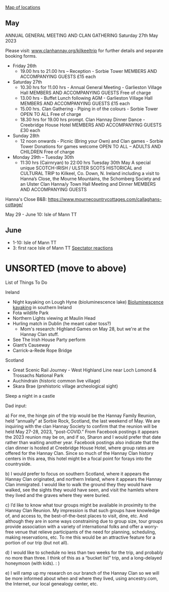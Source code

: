 [Map of locations](https://www.google.com/maps/d/u/0/edit?mid=1j1DS9LPMQ_lPf9eKMI3_ekz23dfgVXA&usp=sharing)

## May

ANNUAL GENERAL MEETING AND CLAN GATHERING Saturday 27th May 2023

Please visit: www.clanhannay.org/kilkeeltrip for further details and separate booking forms.   

* Friday 26th
  * 19.00 hrs to 21.00 hrs – Reception - Sorbie Tower MEMBERS AND ACCOMPANYING GUESTS £15 each
* Saturday 27th
  * 10.30 hrs for 11.00 hrs - Annual General Meeting - Garlieston Village Hall MEMBERS AND ACCOMPANYING GUESTS Free of charge
  * 13.00 hrs - Buffet Lunch following AGM - Garlieston Village Hall MEMBERS AND ACCOMPANYING GUESTS £15 each
  * 15.00 hrs. Clan Gathering - Piping in of the colours - Sorbie Tower OPEN TO ALL Free of charge
  * 18.30 hrs for 19.00 hrs prompt. Clan Hannay Dinner Dance - Creebridge House Hotel MEMBERS AND ACCOMPANYING GUESTS £30 each
* Sunday 28th
  * 12 noon onwards - Picnic (Bring your Own) and Clan games - Sorbie Tower Donations for games welcome OPEN TO ALL – ADULTS AND CHILDREN Free of charge
* Monday 29th – Tuesday 30th
  * 11:30 hrs (Cairnryan) to 22:00 hrs Tuesday 30th May A special unique SCOTCH-IRISH / ULSTER SCOTS HISTORICAL and CULTURAL TRIP to Kilkeel, Co. Down, N. Ireland including a visit to Hanna’s Close, the Mourne Mountains, the Schomberg Society and an Ulster Clan Hanna/y Town Hall Meeting and Dinner MEMBERS AND ACCOMPANYING GUESTS

Hanna's Close B&B: 
https://www.mournecountrycottages.com/callaghans-cottage/

May 29 - June 10: Isle of Mann TT

## June 

* 1-10: Isle of Mann TT
* 3: first race Isle of Mann TT [Spectator reactions](https://www.youtube.com/watch?v=EcMN2WGQm2k)


# UNSORTED (move to above)

List of Things To Do 

Ireland

* Night kayaking on Lough Hyne (bioluminescence lake) [Bioluminescence kayaking](https://www.youtube.com/watch?v=Unj1BVOUzdc) in southern Ireland
* Fota wildlife Park
* Northern Lights viewing at Maulin Head 
* Hurling match in Dublin (he meant caber toss?)
  * Mom's research: Highland Games on May 28, but we're at the Hannay Clan stuff.
* See The Irish House Party perform
* Giant’s Causeway
* Carrick-a-Rede Rope Bridge 

Scotland

* Great Scenic Rail Journey - West Highland Line near Loch Lomond & Trossachs National Park 
* Auchindrain (historic common live village)
* Skara Brae (prehistoric village archeological sight) 

Sleep a night in a castle 

Dad input: 

a) For me, the hinge pin of the trip would be the Hannay Family Reunion, held “annually” at Sorbie Rock, Scotland, the last weekend of May. We are inquiring with the clan Hannay Society to confirm that the reunion will be held May 27-28, 2023, “post-COVID.” From Facebook postings it appears the 2023 reunion may be on, and if so, Sharon and I would prefer that date rather than waiting another year. Facebook postings also indicate that the clan dinner is hosted at Creebridge House Hotel, where group rates are offered for the Hannay Clan. Since so much of the Hannay Clan history centers in this area, this hotel might be a focal point for forays into the countryside.  

b) I would prefer to focus on southern Scotland, where it appears the Hannay Clan originated, and northern Ireland, where it appears the Hannay Clan immigrated. I would like to walk the ground they they would have walked, see the sights they would have seen, and visit the hamlets where they lived and the graves where they were buried.

c) I’d like to know what tour groups might be available in proximity to the Hannay Clan Reunion. My impression is that such groups have knowledge of, and access to, the best-of-the-best places to visit, dine, etc. And although they are in some ways constraining due to group size, tour groups provide association with a variety of international folks and offer a worry-free venue that relieve participants of the need for planning, scheduling, making reservations, etc. To me this would be an attractive feature for a portion of our trip (but not all). 

d) I would like to schedule no less than two weeks for the trip, and probably no more than three. I think of this as a “bucket list” trip, and a long-delayed honeymoon (with kids).  :  ) 

e) I will ramp up my research on our branch of the Hannay Clan so we will be more informed about when and where they lived, using ancestry.com, the Internet, our local genealogy center, etc.  

